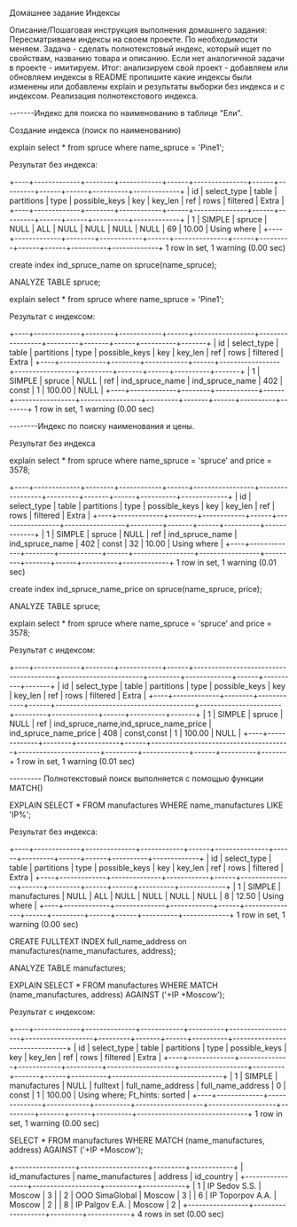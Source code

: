 Домашнее задание
Индексы


Описание/Пошаговая инструкция выполнения домашнего задания:
Пересматриваем индексы на своем проекте. По необходимости меняем.
Задача - сделать полнотекстовый индекс, который ищет по свойствам, названию товара и описанию. Если нет аналогичной задачи в проекте - имитируем.
Итог: анализируем свой проект - добавляем или обновляем индексы
в README пропишите какие индексы были изменены или добавлены
explain и результаты выборки без индекса и с индексом.
Реализация полнотекстового индекса.


-------Индекс для поиска по наименованию в таблице "Ели".


Создание индекса (поиск по наименованию)


explain select * from spruce where name_spruce = 'Pine1';


Результат без индекса:


+----+-------------+--------+------------+------+---------------+------+---------+------+------+----------+-------------+
| id | select_type | table  | partitions | type | possible_keys | key  | key_len | ref  | rows | filtered | Extra       |
+----+-------------+--------+------------+------+---------------+------+---------+------+------+----------+-------------+
|  1 | SIMPLE      | spruce | NULL       | ALL  | NULL          | NULL | NULL    | NULL |   69 |    10.00 | Using where |
+----+-------------+--------+------------+------+---------------+------+---------+------+------+----------+-------------+
1 row in set, 1 warning (0.00 sec)


create index ind_spruce_name on spruce(name_spruce);

ANALYZE TABLE spruce;


explain select * from spruce where name_spruce = 'Pine1';


Результат с индексом:


+----+-------------+--------+------------+------+-----------------+-----------------+---------+-------+------+----------+-------+
| id | select_type | table  | partitions | type | possible_keys   | key             | key_len | ref   | rows | filtered | Extra |
+----+-------------+--------+------------+------+-----------------+-----------------+---------+-------+------+----------+-------+
|  1 | SIMPLE      | spruce | NULL       | ref  | ind_spruce_name | ind_spruce_name | 402     | const |    1 |   100.00 | NULL  |
+----+-------------+--------+------------+------+-----------------+-----------------+---------+-------+------+----------+-------+
1 row in set, 1 warning (0.00 sec)



--------Индекс по поиску наименования и цены.


Результат без индекса


explain select * from spruce where name_spruce = 'spruce' and price = 3578;


+----+-------------+--------+------------+------+-----------------+-----------------+---------+-------+------+----------+-------------+
| id | select_type | table  | partitions | type | possible_keys   | key             | key_len | ref   | rows | filtered | Extra       |
+----+-------------+--------+------------+------+-----------------+-----------------+---------+-------+------+----------+-------------+
|  1 | SIMPLE      | spruce | NULL       | ref  | ind_spruce_name | ind_spruce_name | 402     | const |   32 |    10.00 | Using where |
+----+-------------+--------+------------+------+-----------------+-----------------+---------+-------+------+----------+-------------+
1 row in set, 1 warning (0.01 sec)


create index ind_spruce_name_price on spruce(name_spruce, price);

ANALYZE TABLE spruce;


explain select * from spruce where name_spruce = 'spruce' and price = 3578;


Результат с индексом:


+----+-------------+--------+------------+------+---------------------------------------+-----------------------+---------+-------------+------+----------+-------+
| id | select_type | table  | partitions | type | possible_keys                         | key                   | key_len | ref         | rows | filtered | Extra |
+----+-------------+--------+------------+------+---------------------------------------+-----------------------+---------+-------------+------+----------+-------+
|  1 | SIMPLE      | spruce | NULL       | ref  | ind_spruce_name,ind_spruce_name_price | ind_spruce_name_price | 408     | const,const |    1 |   100.00 | NULL  |
+----+-------------+--------+------------+------+---------------------------------------+-----------------------+---------+-------------+------+----------+-------+
1 row in set, 1 warning (0.01 sec)



--------- Полнотекстовый поиск выполняется с помощью функции MATCH()


EXPLAIN SELECT * FROM manufactures WHERE name_manufactures LIKE 'IP%';


Результат без индекса:


+----+-------------+--------------+------------+------+---------------+------+---------+------+------+----------+-------------+
| id | select_type | table        | partitions | type | possible_keys | key  | key_len | ref  | rows | filtered | Extra       |
+----+-------------+--------------+------------+------+---------------+------+---------+------+------+----------+-------------+
|  1 | SIMPLE      | manufactures | NULL       | ALL  | NULL          | NULL | NULL    | NULL |    8 |    12.50 | Using where |
+----+-------------+--------------+------------+------+---------------+------+---------+------+------+----------+-------------+
1 row in set, 1 warning (0.00 sec)


CREATE FULLTEXT INDEX full_name_address on manufactures(name_manufactures, address);

ANALYZE TABLE manufactures;


EXPLAIN SELECT * FROM manufactures WHERE MATCH (name_manufactures, address)
AGAINST ('+IP +Moscow');


Результат с индексом:


+----+-------------+--------------+------------+----------+-------------------+-------------------+---------+-------+------+----------+-------------------------------+
| id | select_type | table        | partitions | type     | possible_keys     | key               | key_len | ref   | rows | filtered | Extra
          |
+----+-------------+--------------+------------+----------+-------------------+-------------------+---------+-------+------+----------+-------------------------------+
|  1 | SIMPLE      | manufactures | NULL       | fulltext | full_name_address | full_name_address | 0       | const |    1 |   100.00 | Using where; Ft_hints: sorted |
+----+-------------+--------------+------------+----------+-------------------+-------------------+---------+-------+------+----------+-------------------------------+
1 row in set, 1 warning (0.00 sec)


SELECT * FROM manufactures WHERE MATCH (name_manufactures, address)
AGAINST ('+IP +Moscow');


+-----------------+-------------------+---------+------------+
| id_manufactures | name_manufactures | address | id_country |
+-----------------+-------------------+---------+------------+
|               1 | IP Sedov S.S.     | Moscow  |          3 |
|               2 | OOO SimaGlobal    | Moscow  |          3 |
|               6 | IP Toporpov A.A.  | Moscow  |          2 |
|               8 | IP Palgov E.A.    | Moscow  |          2 |
+-----------------+-------------------+---------+------------+
4 rows in set (0.00 sec)

